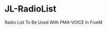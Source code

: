 # JL-RadioList
Radio List To Be Used With PMA-VOICE In FiveM
<br>
<!--Do NOT Use In Live Environment - This Is Still A Work In Progress!-->
